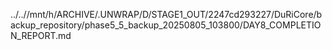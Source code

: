 ../..//mnt/h/ARCHIVE/.UNWRAP/D/STAGE1_OUT/2247cd293227/DuRiCore/backup_repository/phase5_5_backup_20250805_103800/DAY8_COMPLETION_REPORT.md
